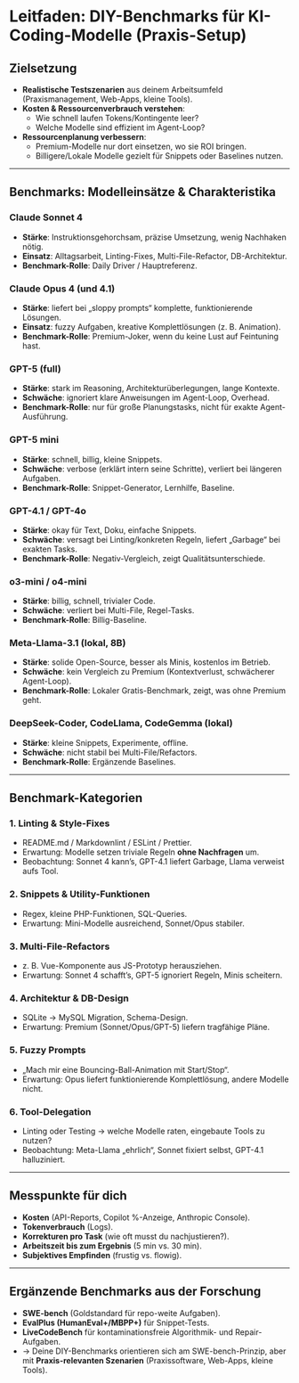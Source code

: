 # Leitfaden: DIY-Benchmarks für KI-Coding-Modelle (Praxis-Setup)

## Zielsetzung
- **Realistische Testszenarien** aus deinem Arbeitsumfeld (Praxismanagement, Web-Apps, kleine Tools).
- **Kosten & Ressourcenverbrauch verstehen**:
  - Wie schnell laufen Tokens/Kontingente leer?
  - Welche Modelle sind effizient im Agent-Loop?
- **Ressourcenplanung verbessern**:
  - Premium-Modelle nur dort einsetzen, wo sie ROI bringen.
  - Billigere/Lokale Modelle gezielt für Snippets oder Baselines nutzen.

---

## Benchmarks: Modelleinsätze & Charakteristika

### Claude Sonnet 4
- **Stärke**: Instruktionsgehorchsam, präzise Umsetzung, wenig Nachhaken nötig.
- **Einsatz**: Alltagsarbeit, Linting-Fixes, Multi-File-Refactor, DB-Architektur.
- **Benchmark-Rolle**: Daily Driver / Hauptreferenz.

### Claude Opus 4 (und 4.1)
- **Stärke**: liefert bei „sloppy prompts“ komplette, funktionierende Lösungen.
- **Einsatz**: fuzzy Aufgaben, kreative Komplettlösungen (z. B. Animation).
- **Benchmark-Rolle**: Premium-Joker, wenn du keine Lust auf Feintuning hast.

### GPT-5 (full)
- **Stärke**: stark im Reasoning, Architekturüberlegungen, lange Kontexte.
- **Schwäche**: ignoriert klare Anweisungen im Agent-Loop, Overhead.
- **Benchmark-Rolle**: nur für große Planungstasks, nicht für exakte Agent-Ausführung.

### GPT-5 mini
- **Stärke**: schnell, billig, kleine Snippets.
- **Schwäche**: verbose (erklärt intern seine Schritte), verliert bei längeren Aufgaben.
- **Benchmark-Rolle**: Snippet-Generator, Lernhilfe, Baseline.

### GPT-4.1 / GPT-4o
- **Stärke**: okay für Text, Doku, einfache Snippets.
- **Schwäche**: versagt bei Linting/konkreten Regeln, liefert „Garbage“ bei exakten Tasks.
- **Benchmark-Rolle**: Negativ-Vergleich, zeigt Qualitätsunterschiede.

### o3-mini / o4-mini
- **Stärke**: billig, schnell, trivialer Code.
- **Schwäche**: verliert bei Multi-File, Regel-Tasks.
- **Benchmark-Rolle**: Billig-Baseline.

### Meta-Llama-3.1 (lokal, 8B)
- **Stärke**: solide Open-Source, besser als Minis, kostenlos im Betrieb.
- **Schwäche**: kein Vergleich zu Premium (Kontextverlust, schwächerer Agent-Loop).
- **Benchmark-Rolle**: Lokaler Gratis-Benchmark, zeigt, was ohne Premium geht.

### DeepSeek-Coder, CodeLlama, CodeGemma (lokal)
- **Stärke**: kleine Snippets, Experimente, offline.
- **Schwäche**: nicht stabil bei Multi-File/Refactors.
- **Benchmark-Rolle**: Ergänzende Baselines.

---

## Benchmark-Kategorien

### 1. **Linting & Style-Fixes**
- README.md / Markdownlint / ESLint / Prettier.
- Erwartung: Modelle setzen triviale Regeln **ohne Nachfragen** um.
- Beobachtung: Sonnet 4 kann’s, GPT-4.1 liefert Garbage, Llama verweist aufs Tool.

### 2. **Snippets & Utility-Funktionen**
- Regex, kleine PHP-Funktionen, SQL-Queries.
- Erwartung: Mini-Modelle ausreichend, Sonnet/Opus stabiler.

### 3. **Multi-File-Refactors**
- z. B. Vue-Komponente aus JS-Prototyp herausziehen.
- Erwartung: Sonnet 4 schafft’s, GPT-5 ignoriert Regeln, Minis scheitern.

### 4. **Architektur & DB-Design**
- SQLite → MySQL Migration, Schema-Design.
- Erwartung: Premium (Sonnet/Opus/GPT-5) liefern tragfähige Pläne.

### 5. **Fuzzy Prompts**
- „Mach mir eine Bouncing-Ball-Animation mit Start/Stop“.
- Erwartung: Opus liefert funktionierende Komplettlösung, andere Modelle nicht.

### 6. **Tool-Delegation**
- Linting oder Testing → welche Modelle raten, eingebaute Tools zu nutzen?
- Beobachtung: Meta-Llama „ehrlich“, Sonnet fixiert selbst, GPT-4.1 halluziniert.

---

## Messpunkte für dich
- **Kosten** (API-Reports, Copilot %-Anzeige, Anthropic Console).
- **Tokenverbrauch** (Logs).
- **Korrekturen pro Task** (wie oft musst du nachjustieren?).
- **Arbeitszeit bis zum Ergebnis** (5 min vs. 30 min).
- **Subjektives Empfinden** (frustig vs. flowig).

---

## Ergänzende Benchmarks aus der Forschung
- **SWE-bench** (Goldstandard für repo-weite Aufgaben).
- **EvalPlus (HumanEval+/MBPP+)** für Snippet-Tests.
- **LiveCodeBench** für kontaminationsfreie Algorithmik- und Repair-Aufgaben.
- → Deine DIY-Benchmarks orientieren sich am SWE-bench-Prinzip, aber mit **Praxis-relevanten Szenarien** (Praxissoftware, Web-Apps, kleine Tools).

